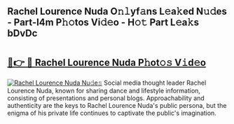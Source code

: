 ## Rachel Lourence Nuda O𝚗𝚕yf𝚊ns L𝚎a𝚔ed N𝚞𝚍es - Part-I4m P𝚑𝚘tos Vi𝚍𝚎o - H𝚘𝚝 Part L𝚎a𝚔s bDvDc

# <h2><a href="http://kf3082v.oniu.top/?m=Rachel+Lourence+Nuda">🔗👉 🔴 Rachel Lourence Nuda P𝚑ot𝚘𝚜 V𝚒d𝚎o</a></h2>

[![Rachel Lourence Nuda Nu𝚍e𝚜](https://i.imgur.com/0qMVB7G.gif)](http://kf3082v.oniu.top/?m=Rachel+Lourence+Nuda)
Social media thought leader Rachel Lourence Nuda, known for sharing dance and lifestyle information, consisting of presentations and personal blogs. Approachability and authenticity are the keys to Rachel Lourence Nuda's public persona, but the enigma of his private life continues to captivate the public's imagination.  
